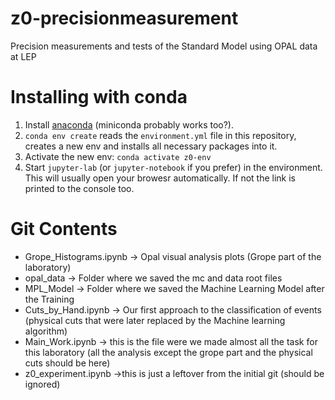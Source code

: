 # z0-precisionmeasurement
Precision measurements and tests of the Standard Model using OPAL data at LEP

# Installing with conda

1. Install [anaconda](https://docs.anaconda.com/anaconda/install/) (miniconda probably works too?).
2. `conda env create` reads the `environment.yml` file in this
   repository, creates a new env and installs all necessary packages
   into it.
3. Activate the new env: `conda activate z0-env`
4. Start `jupyter-lab` (or `jupyter-notebook` if you prefer) in the
   environment. This will usually open your browesr automatically. If
   not the link is printed to the console too.


# Git Contents
- Grope_Histograms.ipynb -> Opal visual analysis plots (Grope part of the laboratory)
- opal_data -> Folder where we saved the mc and data root files
- MPL_Model -> Folder where we saved the Machine Learning Model after the Training
- Cuts_by_Hand.ipynb -> Our first approach to the classification of events (physical cuts that were later replaced by the Machine learning algorithm)
- Main_Work.ipynb -> this is the file were we made almost all the task for this laboratory (all the analysis except the grope part and the physical cuts should be here)
- z0_experiment.ipynb ->this is just a leftover from the initial git (should be ignored)